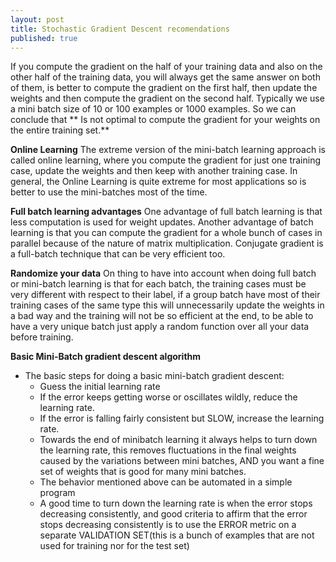 ```yaml
---
layout: post
title: Stochastic Gradient Descent recomendations
published: true
---
```

If you compute the gradient on the half of your training data and also on the other half of the training data, you will always get the same answer on both of them, is better to compute the gradient on the first half, then update the weights and then compute the gradient on the second half.
Typically we use a mini batch size of 10 or 100 examples or 1000 examples.
So we can conclude that ** Is not optimal to compute the gradient for your weights on the entire training set.**

**Online Learning**
The extreme version of the mini-batch learning approach is called online learning, where you compute the gradient for just one training case, update the weights and then keep with another training case.
In general, the Online Learning is quite extreme for most applications so is better to use the mini-batches most of the time.

**Full batch learning advantages**
One advantage of full batch learning is that less computation is used for weight updates. Another advantage of batch learning is that you can compute the gradient for a whole bunch of cases in parallel because of the nature of matrix multiplication.
Conjugate gradient is a full-batch technique that can be very efficient too.
  
**Randomize your data**
On thing to have into account when doing full batch or mini-batch learning is that for each batch, the training cases must be very different with respect to their label, if a group batch have most of their training cases of the same type this will unnecessarily update the weights in a bad way and the training will not be so efficient at the end, to be able to have a very unique batch just apply a random function over all your data before training.

    
**Basic Mini-Batch gradient descent algorithm**

* The basic steps for doing a basic mini-batch gradient descent:
    * Guess the initial learning rate
    * If the error keeps getting worse or oscillates wildly, reduce the learning rate.
    * If the error is falling fairly consistent but SLOW, increase the learning rate.
    * Towards the end of minibatch learning it always helps to turn down the learning rate, this removes fluctuations in the final weights caused by the variations between mini batches, AND you want a fine set of weights that is good for many mini batches.
    * The behavior mentioned above can be automated in a simple program
    * A good time to turn down the learning rate is when the error stops decreasing consistently, and good criteria to affirm that the error stops decreasing consistently is to use the ERROR metric on a separate VALIDATION SET(this is a bunch of examples that are not used for training nor for the test set)
